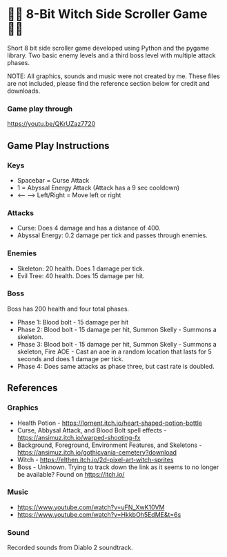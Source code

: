 # 🧙‍♀️ 8-Bit Witch Side Scroller Game 🧙‍♀️

Short 8 bit side scroller game developed using Python and the pygame library.
Two basic enemy levels and a third boss level with multiple attack phases. 

NOTE: All graphics, sounds and music were not created by me. These files are not included, please find the reference section below for credit and downloads.

### Game play through
https://youtu.be/QKrUZaz7720 

## Game Play Instructions

### Keys
* Spacebar = Curse Attack
* 1 = Abyssal Energy Attack (Attack has a 9 sec cooldown)
* <-- --> Left/Right = Move left or right

### Attacks
* Curse: Does 4 damage and has a distance of 400.
* Abyssal Energy: 0.2 damage per tick and passes through enemies. 

### Enemies
* Skeleton: 20 health. Does 1 damage per tick.
* Evil Tree: 40 health. Does 15 damage per hit.

### Boss
Boss has 200 health and four total phases.
* Phase 1: Blood bolt - 15 damage per hit
* Phase 2: Blood bolt - 15 damage per hit, Summon Skelly - Summons a skeleton.
* Phase 3: Blood bolt - 15 damage per hit, Summon Skelly - Summons a skeleton, Fire AOE - Cast an aoe in a random location that lasts for 5 seconds and does 1 damage per tick.
* Phase 4: Does same attacks as phase three, but cast rate is doubled.

## References

### Graphics
* Health Potion - https://lornent.itch.io/heart-shaped-potion-bottle
* Curse, Abbysal Attack, and Blood Bolt spell effects - https://ansimuz.itch.io/warped-shooting-fx
* Background, Foreground, Environment Features, and Skeletons - https://ansimuz.itch.io/gothicvania-cemetery?download
* Witch - https://elthen.itch.io/2d-pixel-art-witch-sprites
* Boss - Unknown. Trying to track down the link as it seems to no longer be available? Found on https://itch.io/

### Music
* https://www.youtube.com/watch?v=uFN_XwK10VM
* https://www.youtube.com/watch?v=HkkbOh5EdME&t=6s

### Sound
Recorded sounds from Diablo 2 soundtrack. 


